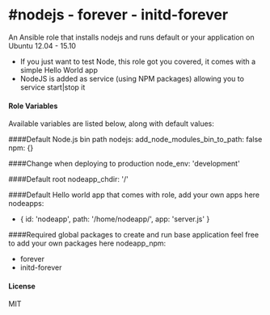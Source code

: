 #nodejs - forever - initd-forever
================================

An Ansible role that installs nodejs and runs default or your application on Ubuntu 12.04 - 15.10

- If you just want to test Node, this role got you covered, it comes with a simple Hello World app
- NodeJS is added as service (using NPM packages) allowing you to service start|stop it



#### Role Variables

Available variables are listed below, along with default values:

####Default Node.js bin path
nodejs:
  add_node_modules_bin_to_path: false
  npm: {}

####Change when deploying to production
node_env: 'development'

####Default root
nodeapp_chdir: '/'

####Default Hello world app that comes with role, add your own apps here
nodeapps:
  - { id: 'nodeapp', path: '/home/nodeapp/', app: 'server.js' }

####Required global packages to create and run base application feel free to add your own packages here
nodeapp_npm:
  - forever
  - initd-forever


#### License

MIT
